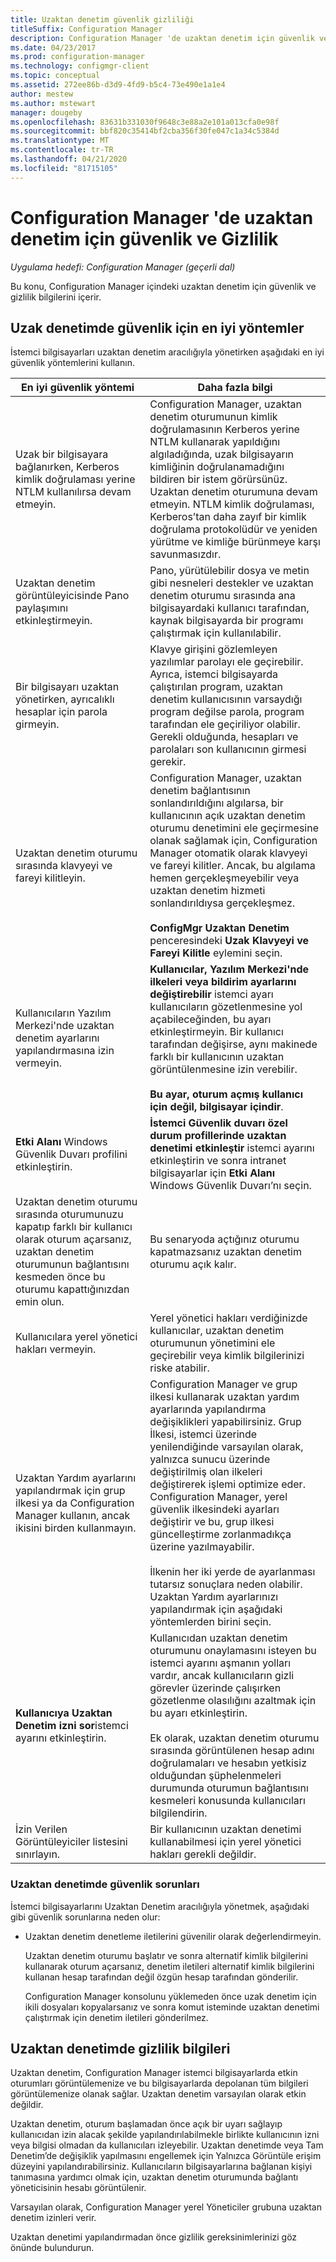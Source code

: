 ```yaml
---
title: Uzaktan denetim güvenlik gizliliği
titleSuffix: Configuration Manager
description: Configuration Manager 'de uzaktan denetim için güvenlik ve gizlilik bilgilerini alın.
ms.date: 04/23/2017
ms.prod: configuration-manager
ms.technology: configmgr-client
ms.topic: conceptual
ms.assetid: 272ee86b-d3d9-4fd9-b5c4-73e490e1a1e4
author: mestew
ms.author: mstewart
manager: dougeby
ms.openlocfilehash: 83631b331030f9648c3e88a2e101a013cfa0e98f
ms.sourcegitcommit: bbf820c35414bf2cba356f30fe047c1a34c5384d
ms.translationtype: MT
ms.contentlocale: tr-TR
ms.lasthandoff: 04/21/2020
ms.locfileid: "81715105"
---
```

# <a name="security-and-privacy-for-remote-control-in-configuration-manager"></a>Configuration Manager 'de uzaktan denetim için güvenlik ve Gizlilik

*Uygulama hedefi: Configuration Manager (geçerli dal)*

Bu konu, Configuration Manager içindeki uzaktan denetim için güvenlik ve gizlilik bilgilerini içerir.  

##  <a name="security-best-practices-for-remote-control"></a><a name="BKMK_Security_HardwareInventory"></a> Uzak denetimde güvenlik için en iyi yöntemler  
 İstemci bilgisayarları uzaktan denetim aracılığıyla yönetirken aşağıdaki en iyi güvenlik yöntemlerini kullanın.  

|En iyi güvenlik yöntemi|Daha fazla bilgi|  
|----------------------------|----------------------|  
|Uzak bir bilgisayara bağlanırken, Kerberos kimlik doğrulaması yerine NTLM kullanılırsa devam etmeyin.|Configuration Manager, uzaktan denetim oturumunun kimlik doğrulamasının Kerberos yerine NTLM kullanarak yapıldığını algıladığında, uzak bilgisayarın kimliğinin doğrulanamadığını bildiren bir istem görürsünüz. Uzaktan denetim oturumuna devam etmeyin. NTLM kimlik doğrulaması, Kerberos’tan daha zayıf bir kimlik doğrulama protokolüdür ve yeniden yürütme ve kimliğe bürünmeye karşı savunmasızdır.|  
|Uzaktan denetim görüntüleyicisinde Pano paylaşımını etkinleştirmeyin.|Pano, yürütülebilir dosya ve metin gibi nesneleri destekler ve uzaktan denetim oturumu sırasında ana bilgisayardaki kullanıcı tarafından, kaynak bilgisayarda bir programı çalıştırmak için kullanılabilir.|  
|Bir bilgisayarı uzaktan yönetirken, ayrıcalıklı hesaplar için parola girmeyin.|Klavye girişini gözlemleyen yazılımlar parolayı ele geçirebilir. Ayrıca, istemci bilgisayarda çalıştırılan program, uzaktan denetim kullanıcısının varsaydığı program değilse parola, program tarafından ele geçiriliyor olabilir. Gerekli olduğunda, hesapları ve parolaları son kullanıcının girmesi gerekir.|  
|Uzaktan denetim oturumu sırasında klavyeyi ve fareyi kilitleyin.|Configuration Manager, uzaktan denetim bağlantısının sonlandırıldığını algılarsa, bir kullanıcının açık uzaktan denetim oturumu denetimini ele geçirmesine olanak sağlamak için, Configuration Manager otomatik olarak klavyeyi ve fareyi kilitler. Ancak, bu algılama hemen gerçekleşmeyebilir veya uzaktan denetim hizmeti sonlandırıldıysa gerçekleşmez.<br /><br /> **ConfigMgr Uzaktan Denetim** penceresindeki **Uzak Klavyeyi ve Fareyi Kilitle** eylemini seçin.|  
|Kullanıcıların Yazılım Merkezi'nde uzaktan denetim ayarlarını yapılandırmasına izin vermeyin.|**Kullanıcılar, Yazılım Merkezi'nde ilkeleri veya bildirim ayarlarını değiştirebilir** istemci ayarı kullanıcıların gözetlenmesine yol açabileceğinden, bu ayarı etkinleştirmeyin. Bir kullanıcı tarafından değişirse, aynı makinede farklı bir kullanıcının uzaktan görüntülenmesine izin verebilir. <br /><br />**Bu ayar, oturum açmış kullanıcı için değil, bilgisayar içindir**.|  
|**Etki Alanı** Windows Güvenlik Duvarı profilini etkinleştirin.|**İstemci Güvenlik duvarı özel durum profillerinde uzaktan denetimi etkinleştir** istemci ayarını etkinleştirin ve sonra intranet bilgisayarlar için **Etki Alanı** Windows Güvenlik Duvarı’nı seçin.|  
|Uzaktan denetim oturumu sırasında oturumunuzu kapatıp farklı bir kullanıcı olarak oturum açarsanız, uzaktan denetim oturumunun bağlantısını kesmeden önce bu oturumu kapattığınızdan emin olun.|Bu senaryoda açtığınız oturumu kapatmazsanız uzaktan denetim oturumu açık kalır.|  
|Kullanıcılara yerel yönetici hakları vermeyin.|Yerel yönetici hakları verdiğinizde kullanıcılar, uzaktan denetim oturumunun yönetimini ele geçirebilir veya kimlik bilgilerinizi riske atabilir.|  
|Uzaktan Yardım ayarlarını yapılandırmak için grup ilkesi ya da Configuration Manager kullanın, ancak ikisini birden kullanmayın.|Configuration Manager ve grup ilkesi kullanarak uzaktan yardım ayarlarında yapılandırma değişiklikleri yapabilirsiniz. Grup İlkesi, istemci üzerinde yenilendiğinde varsayılan olarak, yalnızca sunucu üzerinde değiştirilmiş olan ilkeleri değiştirerek işlemi optimize eder. Configuration Manager, yerel güvenlik ilkesindeki ayarları değiştirir ve bu, grup ilkesi güncelleştirme zorlanmadıkça üzerine yazılmayabilir.<br /><br /> İlkenin her iki yerde de ayarlanması tutarsız sonuçlara neden olabilir. Uzaktan Yardım ayarlarınızı yapılandırmak için aşağıdaki yöntemlerden birini seçin.|  
|**Kullanıcıya Uzaktan Denetim izni sor**istemci ayarını etkinleştirin.|Kullanıcıdan uzaktan denetim oturumunu onaylamasını isteyen bu istemci ayarını aşmanın yolları vardır, ancak kullanıcıların gizli görevler üzerinde çalışırken gözetlenme olasılığını azaltmak için bu ayarı etkinleştirin.<br /><br /> Ek olarak, uzaktan denetim oturumu sırasında görüntülenen hesap adını doğrulamaları ve hesabın yetkisiz olduğundan şüphelenmeleri durumunda oturumun bağlantısını kesmeleri konusunda kullanıcıları bilgilendirin.|  
|İzin Verilen Görüntüleyiciler listesini sınırlayın.|Bir kullanıcının uzaktan denetimi kullanabilmesi için yerel yönetici hakları gerekli değildir.|  

### <a name="security-issues-for-remote-control"></a>Uzaktan denetimde güvenlik sorunları  
 İstemci bilgisayarlarını Uzaktan Denetim aracılığıyla yönetmek, aşağıdaki gibi güvenlik sorunlarına neden olur:  

-   Uzaktan denetim denetleme iletilerini güvenilir olarak değerlendirmeyin.  

     Uzaktan denetim oturumu başlatır ve sonra alternatif kimlik bilgilerini kullanarak oturum açarsanız, denetim iletileri alternatif kimlik bilgilerini kullanan hesap tarafından değil özgün hesap tarafından gönderilir.  

     Configuration Manager konsolunu yüklemeden önce uzak denetim için ikili dosyaları kopyalarsanız ve sonra komut isteminde uzaktan denetimi çalıştırmak için denetim iletileri gönderilmez.  

##  <a name="privacy-information-for-remote-control"></a><a name="BKMK_Privacy_HardwareInventory"></a> Uzaktan denetimde gizlilik bilgileri  
 Uzaktan denetim, Configuration Manager istemci bilgisayarlarda etkin oturumları görüntülemenize ve bu bilgisayarlarda depolanan tüm bilgileri görüntülemenize olanak sağlar. Uzaktan denetim varsayılan olarak etkin değildir.  

 Uzaktan denetim, oturum başlamadan önce açık bir uyarı sağlayıp kullanıcıdan izin alacak şekilde yapılandırılabilmekle birlikte kullanıcının izni veya bilgisi olmadan da kullanıcıları izleyebilir. Uzaktan denetimde veya Tam Denetim’de değişiklik yapılmasını engellemek için Yalnızca Görüntüle erişim düzeyini yapılandırabilirsiniz. Kullanıcıların bilgisayarlarına bağlanan kişiyi tanımasına yardımcı olmak için, uzaktan denetim oturumunda bağlantı yöneticisinin hesabı görüntülenir.  

 Varsayılan olarak, Configuration Manager yerel Yöneticiler grubuna uzaktan denetim izinleri verir.  

 Uzaktan denetimi yapılandırmadan önce gizlilik gereksinimlerinizi göz önünde bulundurun.  
